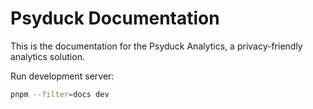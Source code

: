 # Psyduck Documentation

This is the documentation for the Psyduck Analytics, a privacy-friendly analytics solution.

Run development server:

```bash
pnpm --filter=docs dev
```
